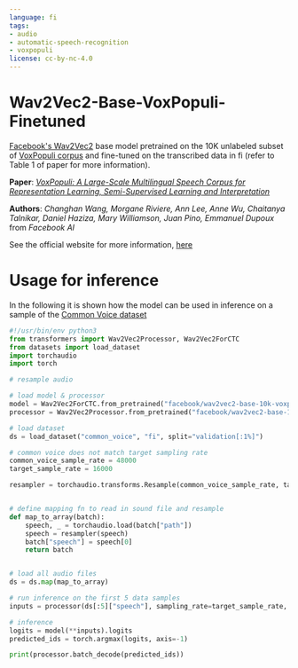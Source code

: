 ```yaml
---
language: fi
tags:
- audio
- automatic-speech-recognition
- voxpopuli
license: cc-by-nc-4.0
---
```


# Wav2Vec2-Base-VoxPopuli-Finetuned

[Facebook's Wav2Vec2](https://ai.facebook.com/blog/wav2vec-20-learning-the-structure-of-speech-from-raw-audio/) base model pretrained on the 10K unlabeled subset of [VoxPopuli corpus](https://arxiv.org/abs/2101.00390) and fine-tuned on the transcribed data in fi (refer to Table 1 of paper for more information).

**Paper**: *[VoxPopuli: A Large-Scale Multilingual Speech Corpus for Representation
Learning, Semi-Supervised Learning and Interpretation](https://arxiv.org/abs/2101.00390)*

**Authors**: *Changhan Wang, Morgane Riviere, Ann Lee, Anne Wu, Chaitanya Talnikar, Daniel Haziza, Mary Williamson, Juan Pino, Emmanuel Dupoux* from *Facebook AI*

See the official website for more information, [here](https://github.com/facebookresearch/voxpopuli/)


# Usage for inference

In the following it is shown how the model can be used in inference on a sample of the [Common Voice dataset](https://commonvoice.mozilla.org/en/datasets)

```python
#!/usr/bin/env python3
from transformers import Wav2Vec2Processor, Wav2Vec2ForCTC
from datasets import load_dataset
import torchaudio
import torch

# resample audio

# load model & processor
model = Wav2Vec2ForCTC.from_pretrained("facebook/wav2vec2-base-10k-voxpopuli-ft-fi")
processor = Wav2Vec2Processor.from_pretrained("facebook/wav2vec2-base-10k-voxpopuli-ft-fi")

# load dataset
ds = load_dataset("common_voice", "fi", split="validation[:1%]")

# common voice does not match target sampling rate
common_voice_sample_rate = 48000
target_sample_rate = 16000

resampler = torchaudio.transforms.Resample(common_voice_sample_rate, target_sample_rate)


# define mapping fn to read in sound file and resample
def map_to_array(batch):
    speech, _ = torchaudio.load(batch["path"])
    speech = resampler(speech)
    batch["speech"] = speech[0]
    return batch


# load all audio files
ds = ds.map(map_to_array)

# run inference on the first 5 data samples
inputs = processor(ds[:5]["speech"], sampling_rate=target_sample_rate, return_tensors="pt", padding=True)

# inference
logits = model(**inputs).logits
predicted_ids = torch.argmax(logits, axis=-1)

print(processor.batch_decode(predicted_ids))
```

